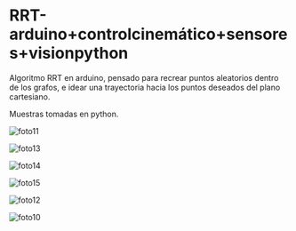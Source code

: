 # RRT-arduino+controlcinemático+sensores+visionpython
 Algoritmo RRT en arduino, pensado para recrear  puntos aleatorios dentro de los grafos, e idear una trayectoria hacia  los puntos deseados del plano cartesiano.
 
Muestras tomadas en python.

![foto11](https://user-images.githubusercontent.com/77483327/169848376-5da71301-af7b-4a43-90dc-e3b26ed24bc6.png)

![foto13](https://user-images.githubusercontent.com/77483327/169848807-4da27a9d-e68e-47db-a6fd-bf97c66bc6e4.png)

![foto14](https://user-images.githubusercontent.com/77483327/169848815-8bc40a68-7659-4b2c-a81a-f0445851fb5d.png)

![foto15](https://user-images.githubusercontent.com/77483327/169848816-82183692-4a7f-4d50-99d6-9d8f37df3c0d.png)

![foto12](https://user-images.githubusercontent.com/77483327/169848822-c2025289-70bd-4d30-b145-3173bcba828a.png)

![foto10](https://user-images.githubusercontent.com/77483327/169848820-97751f16-4d66-45dd-8d0a-7e40db1db826.png)
